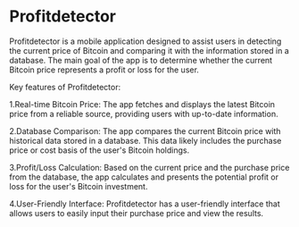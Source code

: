 # Profitdetector
Profitdetector is a mobile application designed to assist users in detecting the current price of Bitcoin and comparing it with the information stored in a database. The main goal of the app is to determine whether the current Bitcoin price represents a profit or loss for the user.

Key features of Profitdetector:

1.Real-time Bitcoin Price: The app fetches and displays the latest Bitcoin price from a reliable source, providing users with up-to-date information.

2.Database Comparison: The app compares the current Bitcoin price with historical data stored in a database. This data likely includes the purchase price or cost basis of the user's Bitcoin holdings.

3.Profit/Loss Calculation: Based on the current price and the purchase price from the database, the app calculates and presents the potential profit or loss for the user's Bitcoin investment.

4.User-Friendly Interface: Profitdetector has a user-friendly interface that allows users to easily input their purchase price and view the results.
